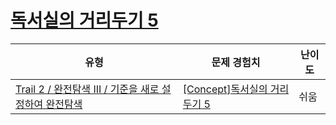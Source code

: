 # [독서실의 거리두기 5](https://www.codetree.ai/trails/complete/curated-cards/intro-study-cafe-keeping-distance-5)

|유형|문제 경험치|난이도|
|---|---|---|
|[Trail 2 / 완전탐색 III / 기준을 새로 설정하여 완전탐색](https://www.codetree.ai/trail-info/novice-mid/)|[[Concept]독서실의 거리두기 5](https://www.codetree.ai/trails/complete/curated-cards/intro-study-cafe-keeping-distance-5/)|쉬움|

